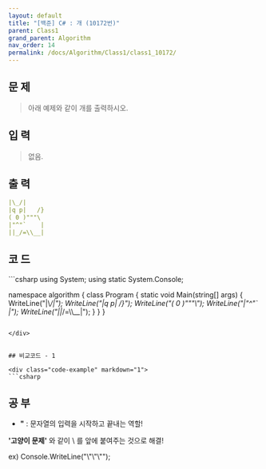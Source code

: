 ```yaml
---
layout: default
title: "[백준] C# : 개 (10172번)"
parent: Class1
grand_parent: Algorithm
nav_order: 14
permalink: /docs/Algorithm/Class1/class1_10172/
---
```


## 문 제
> 아래 예제와 같이 개를 출력하시오.


## 입 력
> 없음.



## 출 력


```yaml
|\_/|
|q p|   /}
( 0 )"""\
|"^"`    |
||_/=\\__|
```


## 코 드

> 

<div class="code-example" markdown="1">
```csharp
using System;
using static System.Console;

namespace algorithm
{
    class Program
    {
        static void Main(string[] args)
        {
            WriteLine("|\\_/|");
            WriteLine("|q p|   /}");
            WriteLine("( 0 )\"\"\"\\");
            WriteLine("|\"^\"`    |");
            WriteLine("||_/=\\\\__|");
        }
    }
}
```

</div>


## 비교코드 - 1

<div class="code-example" markdown="1">
```csharp

```

</div>



## 공 부

- **"** : 문자열의 입력을 시작하고 끝내는 역할!

**'고양이 문제'** 와 같이 \\ 를 앞에 붙여주는 것으로 해결!

ex) Console.WriteLine("\\"\\"\\"");